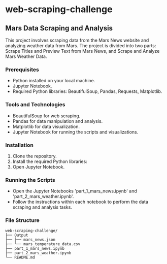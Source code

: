 # web-scraping-challenge

## Mars Data Scraping and Analysis

This project involves scraping data from the Mars News website and analyzing weather data from Mars. The project is divided into two parts: Scrape Titles and Preview Text from Mars News, and Scrape and Analyze Mars Weather Data.

### Prerequisites

- Python installed on your local machine.
- Jupyter Notebook.
- Required Python libraries: BeautifulSoup, Pandas, Requests, Matplotlib.

### Tools and Technologies

- BeautifulSoup for web scraping.
- Pandas for data manipulation and analysis.
- Matplotlib for data visualization.
- Jupyter Notebook for running the scripts and visualizations.

### Installation

1. Clone the repository.
2. Install the required Python libraries:
3. Open Jupyter Notebook.

### Running the Scripts

- Open the Jupyter Notebooks 'part_1_mars_news.ipynb' and 'part_2_mars_weather.ipynb'.
- Follow the instructions within each notebook to perform the data scraping and analysis tasks.

### File Structure

```
web-scraping-challenge/
├── Output
├── ├── mars_news.json
├── └── mars_temperature_data.csv
├── part_1_mars_news.ipynb
├── part_2_mars_weather.ipynb
└── README.md
```
